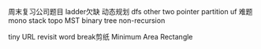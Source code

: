 周末复习公司题目
ladder欠缺
动态规划
dfs other
two pointer partition
uf 难题
mono stack
topo MST
binary tree non-recursion


tiny URL revisit
word break剪纸
Minimum Area Rectangle